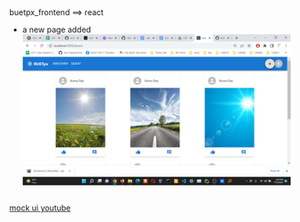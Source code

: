 
##
buetpx_frontend ==> react 

* a new page added
![](img/Screenshot%20(325).png)

##

[mock ui youtube](https://www.youtube.com/watch?v=tKzSnjWPtEw&t=1733s&ab_channel=AnthonySistilli)
